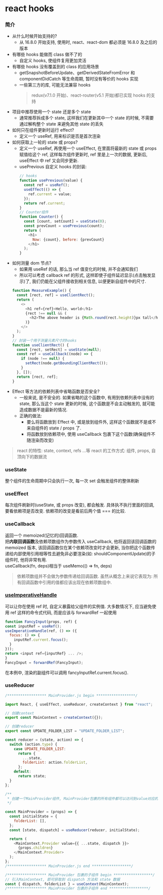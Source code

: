 # react hooks

### 简介

- 从什么时候开始支持的?
  - 从 16.8.0 开始支持, 使用时, react、react-dom 都必须是 16.8.0 及之后的版本
- 有哪些 hooks 能做而 class 做不了的
  - 自定义 hooks, 使组件复用更加灵活
- 有哪些 hooks 没有覆盖到的 class 的应用场景
  - getSnapshotBeforeUpdate、getDerivedStateFromError 和 componentDidCatch 等生命周期, 暂时没有等价的 hooks 实现
  - 一些第三方的库, 可能无法兼容 hooks
    > redux(v7.1.0 开始)、react-router(v5.1 开始)都已实现 hooks 的支持
- 项目中推荐使用一个 state 还是多个 state
  - 通常推荐拆成多个 state, 这样我们在更新其中一个 state 的时候, 不需要通过解构整个 state 来避免其他 state 的丢失
- 如何只在组件更新时运行 effect?
  - 定义一个 useRef, 用来标识是否是首次渲染
- 如何获取上一轮的 state 或 props?
  - 定义一个 useRef, 再使用一个 useEffect, 在里面将最新的 state 或 props 赋值给这个 ref, 这样每次组件更新时, ref 里是上一次的数据, 更新后, useEffect 中 ref 又会同步更新.
  - usePrevious 自定义 hooks 的封装:
    ```js
    // hooks
    function usePrevious(value) {
      const ref = useRef();
      useEffect(() => {
        ref.current = value;
      });
      return ref.current;
    }
    // Counter组件
    function Counter() {
      const [count, setCount] = useState(0);
      const prevCount = usePrevious(count);
      return (
        <h1>
          Now: {count}, before: {prevCount}
        </h1>
      );
    }
    ```
- 如何测量 dom 节点?
  - 如果用 useRef 的话, 那么当 ref 值变化的时候, 并不会通知我们
  - 所以可以考虑 callback ref 的形式, 这样即使子组件延迟显示(点击触发显示)了, 我们仍能在父组件接收到相关信息, 以便更新自组件中的尺寸.
  ```js
  function MeasureExample() {
    const [rect, ref] = useClientRect();
    return (
      <>
        <h1 ref={ref}>Hello, world</h1>
        {rect !== null && (
          <h2>The above header is {Math.round(rect.height)}px tall</h2>
        )}
      </>
    );
  }
  // 封装一个用于测量元素尺寸的hooks
  function useClientRect() {
    const [rect, setRect] = useState(null);
    const ref = useCallback((node) => {
      if (node !== null) {
        setRect(node.getBoundingClientRect());
      }
    }, []);
    return [rect, ref];
  }
  ```
- Effect 等方法的依赖列表中省略函数是否安全?
  - 一般来说, 是不安全的. 如果省略的这个函数中, 有用到依赖列表中没有的 state, 那么当这个 state 更新的时候, 这个函数是不会主动触发的, 就可能造成数据不是最新的情况.
  - 正确的做法:
    - 要么将函数放到 Effect 中, 或是放到组件外, 这样这个函数就不是或不来自组件的 state / props 了.
    - 将函数放到依赖项中, 使用 useCallback 包裹下这个函数(确保组件不随渲染而改变)

> react 的特性: state, context, refs ...等
> react 的工作方式: 组件, props, 自顶向下的数据流

### useState

整个组件的生命周期中只会执行一次, 每一次 set 会触发组件的整体刷新

### useEffect

每次组件刷新时(useState, 或 props 改变), 都会触发. 具体执不执行里面的回调, 要看依赖项是否改变. 依赖项的改变是看前后两个值 === 的比较.

### useCallback

返回一个 memoized(记忆的)回调函数.<br />
把**内联回调函数**及依赖项数组作为参数传入 useCallback, 他将返回该回调函数的 memoized 版本, 该回调函数仅在某个依赖项改变时才会更新, 当你把这个函数传递给内部使用引用相等性去避免非必要渲染(如: shouldComponentUpdate)的子组件时, 他将非常有用.<br />
useCallback(fn, deps)相当于 useMemo(() => fn, deps)

> 依赖项数组并不会做为参数传递给回调函数. 虽然从概念上来说它表现为: 所有回调函数中引用的值都应该出现在依赖项数组中.

### [useImperativeHandle](https://zh-hans.reactjs.org/docs/hooks-reference.html?#useimperativehandle)

可以让你在使用 ref 时, 自定义暴露给父组件的实例值. 大多数情况下, 应当避免使用 ref 这样的命令式代码, 而是应该与 forwardRef 一起使用

```js
function FancyInput(props, ref) {
const inputRef = useRef();
useImperativeHandle(ref, () => ({
  focus: () => {
    inputRef.current.focus();
  }
}));
return <input ref={inputRef} ... />;
}
FancyInput = forwardRef(FancyInput);
```

在本例中, 渲染<FancyInput ref={fancyInputRef} />的副组件可以调用 fancyInputRef.current.focus().

### useReducer

```js
/****************** MainProvider.js begin ******************/

import React, { useEffect, useReducer, createContext } from "react";

// 创建context
export const MainContext = createContext({});

// 创建reducer
export const UPDATE_FOLDER_LIST = "UPDATE_FOLDER_LIST";

const reducer = (state, action) => {
  switch (action.type) {
    case UPDATE_FOLDER_LIST:
      return {
        ...state,
        folderList: action.folderList,
      };
    default:
      return state;
  }
};

/**
 * 创建一个MainProvider组件, MainProvider包裹的所有组件都可以访问到value对应的属性
 */

const MainProvider = (props) => {
  const initialState = {
    folderList: [],
  };
  const [state, dispatch] = useReducer(reducer, initialState);

  return (
    <MainContext.Provider value={{ ...state, dispatch }}>
      {props.children}
    </MainContext.Provider>
  );
};
/****************** MainProvider.js end ******************/

/****************** MainProvider 包裹的子组件 begin ******************/
// 引入MainContext, 即可获取到 dispatch 方法和 state 数据
const { dispatch, folderList } = useContext(MainContext);
/****************** MainProvider 包裹的子组件 end ******************/
```
